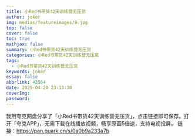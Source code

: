 ```yaml
---
title: 小Red书带货42天训练营无压货
author: joker
img: medias/featureimages/8.jpg
top: false
cover: false
toc: true
mathjax: false
summary: 小Red书带货42天训练营无压货
categories: 小Red书带货42天训练营无压货
tags:
  - 小Red书带货42天训练营无压货
keywords: joker
essay: false
abbrlink: 43564
date: 2025-04-20 23:13:30
coverImg:
password:
---
```


我用夸克网盘分享了「小Red书带货42天训练营无压货」，点击链接即可保存。打开「夸克APP」，无需下载在线播放视频，畅享原画5倍速，支持电视投屏。
链接：https://pan.quark.cn/s/0a0b9a233a7b
